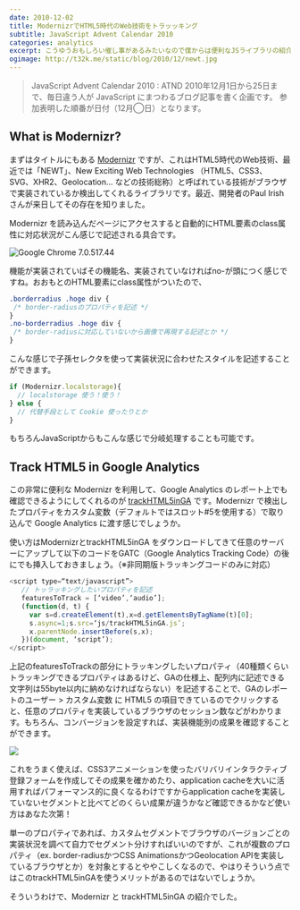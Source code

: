 ```yaml
---
date: 2010-12-02
title: ModernizrでHTML5時代のWeb技術をトラッッキング
subtitle: JavaScript Advent Calendar 2010
categories: analytics
excerpt: こうゆうおもしろい催し事があるみたいなので僕からは便利なJSライブラリの紹介をばしたいと思います。
ogimage: http://t32k.me/static/blog/2010/12/newt.jpg
---
```


> JavaScript Advent Calendar 2010 : ATND 2010年12月1日から25日まで、毎日違う人が JavaScript にまつわるブログ記事を書く企画です。 参加表明した順番が日付（12月◯日）となります。

## What is Modernizr?

まずはタイトルにもある [Modernizr](http://modernizr.com/) ですが、これはHTML5時代のWeb技術、最近では「NEWT」、New Exciting Web Technologies （HTML5、CSS3、SVG、XHR2、Geolocation… などの技術総称）と呼ばれている技術がブラウザで実装されているか検出してくれるライブラリです。最近、開発者のPaul Irishさんが来日してその存在を知りました。

Modernizr を読み込んだページにアクセスすると自動的にHTML要素のclass属性に対応状況がこん感じで記述される具合です。

![Google Chrome 7.0.517.44](http://t32k.me/static/blog/2010/12/chrome.png)

機能が実装されていばその機能名、実装されていなければno-が頭につく感じですね。おおもとのHTML要素にclass属性がついたので、

```css
.borderradius .hoge div {
 /* border-radiusのプロパティを記述 */
}
.no-borderradius .hoge div {
 /* border-radiusに対応していないから画像で再現する記述とか */
}
```

こんな感じで子孫セレクタを使って実装状況に合わせたスタイルを記述することができます。

```javascript
if (Modernizr.localstorage){
  // localstorage 使う！使う！
} else {
  // 代替手段として Cookie 使ったりとか
}
```

もちろんJavaScriptからもこんな感じで分岐処理することも可能です。


## Track HTML5 in Google Analytics

この非常に便利な Modernizr を利用して、Google Analytics のレポート上でも確認できるようにしてくれるのが [trackHTML5inGA](https://github.com/smeranda/trackHTML5inGA) です。Modernizr で検出したプロパティをカスタム変数（デフォルトではスロット#5を使用する）で取り込んで Google Analytics に渡す感じでしょうか。

使い方はModernizrとtrackHTML5inGA をダウンロードしてきて任意のサーバーにアップして以下のコードをGATC（Google Analytics Tracking Code）の後にでも挿入しておきましょう。（※非同期版トラッキングコードのみに対応）

```javascript
<script type=“text/javascript”>
   // トッラッキングしたいプロパティを記述
   featuresToTrack = [‘video’,‘audio’];
   (function(d, t) {
     var s=d.createElement(t),x=d.getElementsByTagName(t)[0];
     s.async=1;s.src=‘js/trackHTML5inGA.js’;
     x.parentNode.insertBefore(s,x);
   })(document, ‘script’);
</script>
```

上記のfeaturesToTrackの部分にトラッキングしたいプロパティ（40種類くらいトラッキングできるプロパティはあるけど、GAの仕様上、配列内に記述できる文字列は55byte以内に納めなければならない）を記述することで、GAのレポートのユーザー > カスタム変数 に HTML5 の項目できているのでクリックすると、任意のプロパティを実装しているブラウザのセッション数などがわかります。もちろん、コンバージョンを設定すれば、実装機能別の成果を確認することができます。

![](http://t32k.me/static/blog/2010/12/customvar.png)

これをうまく使えば、CSS3アニメーションを使ったバリバリインタラクティブ登録フォームを作成してその成果を確かめたり、application cacheを大いに活用すればパフォーマンス的に良くなるわけですからapplication cacheを実装していないセグメントと比べてどのくらい成果が違うかなど確認できるかなど使い方はあなた次第！

単一のプロパティであれば、カスタムセグメントでブラウザのバージョンごとの実装状況を調べて自力でセグメント分けすればいいのですが、これが複数のプロパティ（ex. border-radiusかつCSS AnimationsかつGeolocation APIを実装しているブラウザとか）を対象とするとややこしくなるので、やはりそういう点ではこのtrackHTML5inGAを使うメリットがあるのではないでしょうか。

そういうわけで、Modernizr と trackHTML5inGA の紹介でした。
